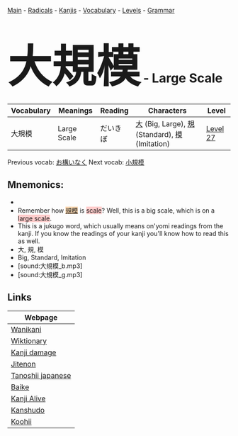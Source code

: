 <style> bigfont {font-size: 100px}</style>
[Main](../README.md) -
[Radicals](../radicals.md) -
[Kanjis](../kanjis.md) -
[Vocabulary](../vocabulary.md) -
[Levels](../levels.md) -
[Grammar](../grammar.md)
# <bigfont> 大規模</bigfont> - Large Scale 

| Vocabulary | Meanings | Reading | Characters | Level |
| --- | --- | --- | --- | --- |
| 大規模 | Large Scale | だいきぼ |  [大](../kanjis/大.md) (Big, Large), [規](../kanjis/規.md) (Standard), [模](../kanjis/模.md) (Imitation) | [Level 27](../levels/wk_level27.md) |

Previous vocab: [お構いなく](お構いなく.md) Next vocab: [小規模](小規模.md) 

## Mnemonics:

* 
* Remember how <span style="background-color:#fed8b1"> [規模](https://jisho.org/search/規模)</span> is <span style="background-color:#ffcccb"> scale</span>? Well, this is a big scale, which is on a <span style="background-color:#ffcccb"> large scale</span>.
* This is a jukugo word, which usually means on'yomi readings from the kanji. If you know the readings of your kanji you'll know how to read this as well.
* 大, 規, 模
* Big, Standard, Imitation
* [sound:大規模_b.mp3]
* [sound:大規模_g.mp3]


## Links 

| Webpage |
| --- |
| [Wanikani          ](https://www.wanikani.com/kanji/大規模) |
| [Wiktionary        ](https://en.wiktionary.org/wiki/大規模) |
| [Kanji damage      ](http://www.kanjidamage.com/kanji/search?utf8=✓&q=大規模) |
| [Jitenon           ](https://jitenon.com/kanji/大規模) |
| [Tanoshii japanese ](https://www.tanoshiijapanese.com/dictionary/kanji.cfm?k=大規模) |
| [Baike             ](https://baike.baidu.com/item/大規模) |
| [Kanji Alive       ](https://app.kanjialive.com/大規模) |
| [Kanshudo          ](https://www.kanshudo.com/searchmn?q=大規模) |
| [Koohii            ](https://kanji.koohii.com/study/kanji/大規模) |
